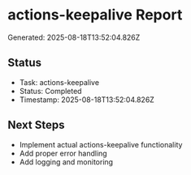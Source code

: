 # actions-keepalive Report

Generated: 2025-08-18T13:52:04.826Z

## Status
- Task: actions-keepalive
- Status: Completed
- Timestamp: 2025-08-18T13:52:04.826Z

## Next Steps
- Implement actual actions-keepalive functionality
- Add proper error handling
- Add logging and monitoring
